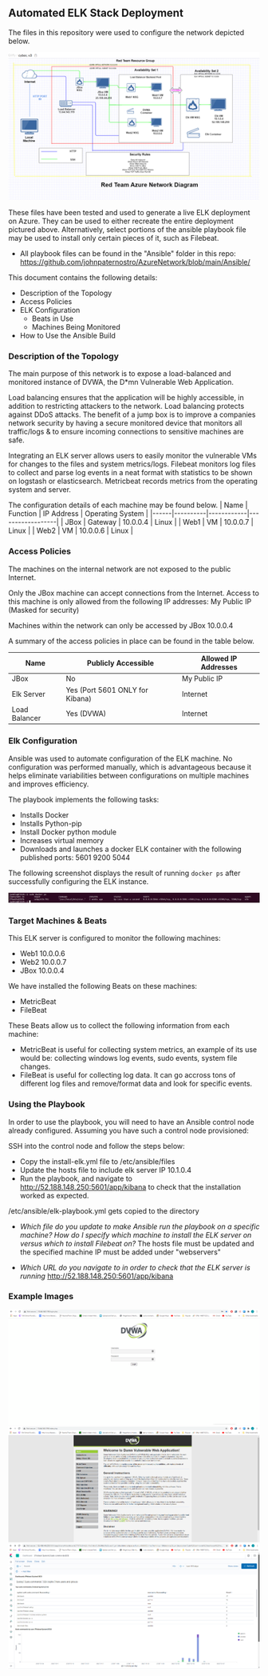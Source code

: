 ## Automated ELK Stack Deployment

The files in this repository were used to configure the network depicted below.

![image](Diagrams/diagram.png)

These files have been tested and used to generate a live ELK deployment on Azure. They can be used to either recreate the entire deployment pictured above. Alternatively, select portions of the ansible playbook file may be used to install only certain pieces of it, such as Filebeat.

  - All playbook files can be found in the "Ansible" folder in this repo: https://github.com/johnpaternostro/AzureNetwork/blob/main/Ansible/

This document contains the following details:
- Description of the Topology
- Access Policies
- ELK Configuration
  - Beats in Use
  - Machines Being Monitored
- How to Use the Ansible Build


### Description of the Topology

The main purpose of this network is to expose a load-balanced and monitored instance of DVWA, the D*mn Vulnerable Web Application.

Load balancing ensures that the application will be highly accessible, in addition to restricting attackers to the network.
Load balancing protects against DDoS attacks. The benefit of a jump box is to improve a companies network security by having a secure monitored device that monitors all traffic/logs & to ensure incoming connections to sensitive machines are safe. 

Integrating an ELK server allows users to easily monitor the vulnerable VMs for changes to the files and system metrics/logs.
Filebeat monitors log files to collect and parse log events in a neat format with statistics to be shown on logstash or elasticsearch.
Metricbeat records metrics from the operating system and server.

The configuration details of each machine may be found below.
| Name | Function | IP Address | Operating System |
|------|----------|------------|------------------|
| JBox | Gateway  | 10.0.0.4   | Linux            |
| Web1 | VM       | 10.0.0.7   | Linux            |
| Web2 | VM       | 10.0.0.6   | Linux            |

### Access Policies

The machines on the internal network are not exposed to the public Internet. 

Only the JBox machine can accept connections from the Internet. Access to this machine is only allowed from the following IP addresses:
My Public IP (Masked for security)

Machines within the network can only be accessed by JBox 10.0.0.4

A summary of the access policies in place can be found in the table below.

| Name          | Publicly Accessible             | Allowed IP Addresses |
|---------------|---------------------------------|----------------------|
| JBox          | No                              | My Public IP         |
| Elk Server    | Yes (Port 5601 ONLY for Kibana) | Internet             |
| Load Balancer | Yes (DVWA)                      | Internet             |

### Elk Configuration

Ansible was used to automate configuration of the ELK machine. No configuration was performed manually, which is advantageous because it helps eliminate variabilities between configurations on multiple machines and improves efficiency.

The playbook implements the following tasks:
- Installs Docker
- Installs Python-pip
- Install Docker python module
- Increases virtual memory
- Downloads and launches a docker ELK container with the following published ports: 5601 9200 5044

The following screenshot displays the result of running `docker ps` after successfully configuring the ELK instance.

![image](Images/dockerps.png)

### Target Machines & Beats
This ELK server is configured to monitor the following machines:
- Web1 10.0.0.6
- Web2 10.0.0.7
- JBox 10.0.0.4

We have installed the following Beats on these machines:
- MetricBeat
- FileBeat

These Beats allow us to collect the following information from each machine:
- MetricBeat is useful for collecting system metrics, an example of its use would be: collecting windows log events, sudo events, system file changes.
- FileBeat is useful for collecting log data. It can go accross tons of different log files and remove/format data and look for specific events.

### Using the Playbook
In order to use the playbook, you will need to have an Ansible control node already configured. Assuming you have such a control node provisioned: 

SSH into the control node and follow the steps below:
- Copy the install-elk.yml file to /etc/ansible/files
- Update the hosts file to include elk server IP 10.1.0.4
- Run the playbook, and navigate to http://52.188.148.250:5601/app/kibana to check that the installation worked as expected.

/etc/ansible/elk-playbook.yml gets copied to the directory

- _Which file do you update to make Ansible run the playbook on a specific machine? How do I specify which machine to install the ELK server on versus which to install Filebeat on?_
The hosts file must be updated and the specified machine IP must be added under "webservers"

- _Which URL do you navigate to in order to check that the ELK server is running_
http://52.188.148.250:5601/app/kibana

### Example Images
![image](Images/dvwa1.png)
![image](Images/dvwa2.png)
![image](Images/kibana.png)
